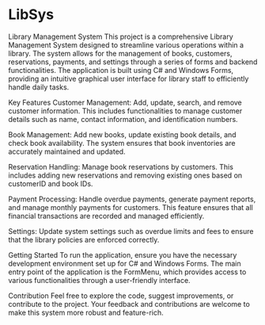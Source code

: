 # LibSys
Library Management System
This project is a comprehensive Library Management System designed to streamline various operations within a library. 
The system allows for the management of books, customers, reservations, payments, and settings through a series of forms and backend functionalities. 
The application is built using C# and Windows Forms, providing an intuitive graphical user interface for library staff to efficiently handle daily tasks.

Key Features
  Customer Management: Add, update, search, and remove customer information. 
  This includes functionalities to manage customer details such as name, 
  contact information, and identification numbers.

Book Management: 
  Add new books, update existing book details, and check book availability. 
  The system ensures that book inventories are accurately maintained and updated.

Reservation Handling: 
  Manage book reservations by customers. This includes adding new reservations and removing 
  existing ones based on customerID and book IDs.

Payment Processing: 
  Handle overdue payments, generate payment reports, and manage monthly payments for customers. 
  This feature ensures that all financial transactions are recorded and managed efficiently.

Settings: 
  Update system settings such as overdue limits and fees to ensure that the library policies are enforced correctly.

Getting Started
To run the application, ensure you have the necessary development environment set up for C# and Windows Forms. 
The main entry point of the application is the FormMenu, which provides access to various functionalities through a user-friendly interface.

Contribution
Feel free to explore the code, suggest improvements, or contribute to the project. 
Your feedback and contributions are welcome to make this system more robust and feature-rich.
